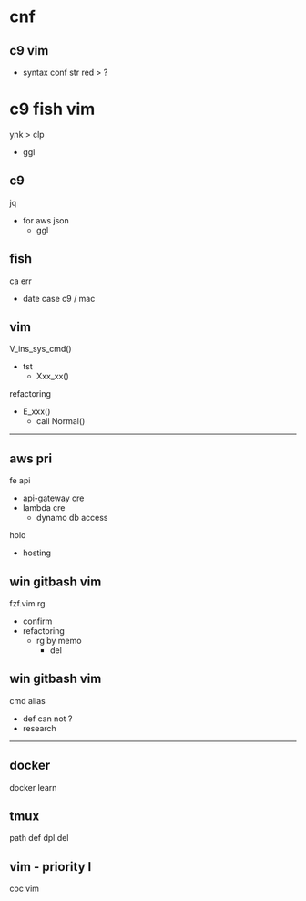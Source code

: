 
# cnf

## c9 vim

- syntax conf str red > ?


# c9 fish vim

ynk > clp
- ggl


## c9

jq
- for aws json
  - ggl


## fish

ca err
- date case c9 / mac


## vim

V_ins_sys_cmd()
- tst
  - Xxx_xx()


refactoring
- E_xxx()
  - call Normal()



---

## aws pri

fe api
- api-gateway cre
- lambda cre
  - dynamo db access

holo
- hosting


## win gitbash vim

fzf.vim rg
- confirm
- refactoring
  - rg by memo
    - del


## win gitbash vim

cmd alias
- def can not ?
- research



---

## docker

docker learn


## tmux

path def dpl del


## vim  -  priority l

coc vim



